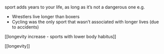 sport adds years to your life, as long as it’s not a dangerous one
e.g. 
- Wrestlers live longer than boxers
- Cycling was the only sport that wasn’t associated with longer lives (due to accidents)

[[longevity increase - sports with lower body habitus]]

[[longevity]]